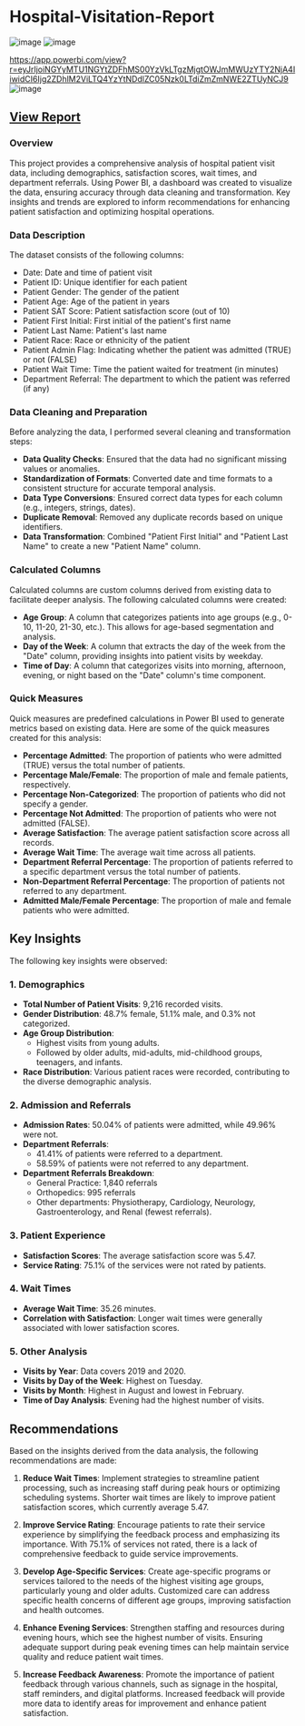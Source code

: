 # Hospital-Visitation-Report

![image](https://app.powerbi.com/view?r=eyJrIjoiNGYyMTU1NGYtZDFhMS00YzVkLTgzMjgtOWJmMWUzYTY2NjA4IiwidCI6Ijg2ZDhlM2ViLTQ4YzYtNDdlZC05Nzk0LTdiZmZmNWE2ZTUyNCJ9)
![image]()

https://app.powerbi.com/view?r=eyJrIjoiNGYyMTU1NGYtZDFhMS00YzVkLTgzMjgtOWJmMWUzYTY2NjA4IiwidCI6Ijg2ZDhlM2ViLTQ4YzYtNDdlZC05Nzk0LTdiZmZmNWE2ZTUyNCJ9
![image](https://github.com/noshiobec/REF-Analysis/assets/96450822/dcd25d71-f2ef-48d6-ba83-994852c5357c)


## [View Report](https://app.powerbi.com/view?r=eyJrIjoiNGEyY2ZjYTAtNmI0My00MjMwLThlMDAtOTIyNjBhZjAwYTVjIiwidCI6Ijg2ZDhlM2ViLTQ4YzYtNDdlZC05Nzk0LTdiZmZmNWE2ZTUyNCJ9)

### Overview
This project provides a comprehensive analysis of hospital patient visit data, including demographics, satisfaction scores, wait times, and department referrals. Using Power BI, a dashboard was created to visualize the data, ensuring accuracy through data cleaning and transformation. Key insights and trends are explored to inform recommendations for enhancing patient satisfaction and optimizing hospital operations.

### Data Description
The dataset consists of the following columns:
- Date: Date and time of patient visit
- Patient ID: Unique identifier for each patient
- Patient Gender: The gender of the patient
- Patient Age: Age of the patient in years
- Patient SAT Score: Patient satisfaction score (out of 10)
- Patient First Initial: First initial of the patient's first name
- Patient Last Name: Patient's last name
- Patient Race: Race or ethnicity of the patient
- Patient Admin Flag: Indicating whether the patient was admitted (TRUE) or not (FALSE)
- Patient Wait Time: Time the patient waited for treatment (in minutes)
- Department Referral: The department to which the patient was referred (if any)

### Data Cleaning and Preparation
Before analyzing the data, I performed several cleaning and transformation steps:
- **Data Quality Checks**: Ensured that the data had no significant missing values or anomalies.
- **Standardization of Formats**: Converted date and time formats to a consistent structure for accurate temporal analysis.
- **Data Type Conversions**: Ensured correct data types for each column (e.g., integers, strings, dates).
- **Duplicate Removal**: Removed any duplicate records based on unique identifiers.
- **Data Transformation**: Combined "Patient First Initial" and "Patient Last Name" to create a new "Patient Name" column.

### Calculated Columns
Calculated columns are custom columns derived from existing data to facilitate deeper analysis. The following calculated columns were created:
- **Age Group**: A column that categorizes patients into age groups (e.g., 0-10, 11-20, 21-30, etc.). This allows for age-based segmentation and analysis.
- **Day of the Week**: A column that extracts the day of the week from the "Date" column, providing insights into patient visits by weekday.
- **Time of Day**: A column that categorizes visits into morning, afternoon, evening, or night based on the "Date" column's time component.

### Quick Measures
Quick measures are predefined calculations in Power BI used to generate metrics based on existing data. Here are some of the quick measures created for this analysis:
- **Percentage Admitted**: The proportion of patients who were admitted (TRUE) versus the total number of patients.
- **Percentage Male/Female**: The proportion of male and female patients, respectively.
- **Percentage Non-Categorized**: The proportion of patients who did not specify a gender.
- **Percentage Not Admitted**: The proportion of patients who were not admitted (FALSE).
- **Average Satisfaction**: The average patient satisfaction score across all records.
- **Average Wait Time**: The average wait time across all patients.
- **Department Referral Percentage**: The proportion of patients referred to a specific department versus the total number of patients.
- **Non-Department Referral Percentage**: The proportion of patients not referred to any department.
- **Admitted Male/Female Percentage**: The proportion of male and female patients who were admitted.


## Key Insights

The following key insights were observed:

### 1. Demographics
- **Total Number of Patient Visits**: 9,216 recorded visits.
- **Gender Distribution**: 48.7% female, 51.1% male, and 0.3% not categorized.
- **Age Group Distribution**:
  - Highest visits from young adults.
  - Followed by older adults, mid-adults, mid-childhood groups, teenagers, and infants.
- **Race Distribution**: Various patient races were recorded, contributing to the diverse demographic analysis.

### 2. Admission and Referrals
- **Admission Rates**: 50.04% of patients were admitted, while 49.96% were not.
- **Department Referrals**:
  - 41.41% of patients were referred to a department.
  - 58.59% of patients were not referred to any department.
- **Department Referrals Breakdown**:
  - General Practice: 1,840 referrals
  - Orthopedics: 995 referrals
  - Other departments: Physiotherapy, Cardiology, Neurology, Gastroenterology, and Renal (fewest referrals).

### 3. Patient Experience
- **Satisfaction Scores**: The average satisfaction score was 5.47.
- **Service Rating**: 75.1% of the services were not rated by patients.

### 4. Wait Times
- **Average Wait Time**: 35.26 minutes.
- **Correlation with Satisfaction**: Longer wait times were generally associated with lower satisfaction scores.

### 5. Other Analysis
- **Visits by Year**: Data covers 2019 and 2020.
- **Visits by Day of the Week**: Highest on Tuesday.
- **Visits by Month**: Highest in August and lowest in February.
- **Time of Day Analysis**: Evening had the highest number of visits.

## Recommendations

Based on the insights derived from the data analysis, the following recommendations are made:

1. **Reduce Wait Times**: Implement strategies to streamline patient processing, such as increasing staff during peak hours or optimizing scheduling systems. Shorter wait times are likely to improve patient satisfaction scores, which currently average 5.47.

2. **Improve Service Rating**: Encourage patients to rate their service experience by simplifying the feedback process and emphasizing its importance. With 75.1% of services not rated, there is a lack of comprehensive feedback to guide service improvements.

3. **Develop Age-Specific Services**: Create age-specific programs or services tailored to the needs of the highest visiting age groups, particularly young and older adults. Customized care can address specific health concerns of different age groups, improving satisfaction and health outcomes.

4. **Enhance Evening Services**: Strengthen staffing and resources during evening hours, which see the highest number of visits. Ensuring adequate support during peak evening times can help maintain service quality and reduce patient wait times.

5. **Increase Feedback Awareness**: Promote the importance of patient feedback through various channels, such as signage in the hospital, staff reminders, and digital platforms. Increased feedback will provide more data to identify areas for improvement and enhance patient satisfaction.

